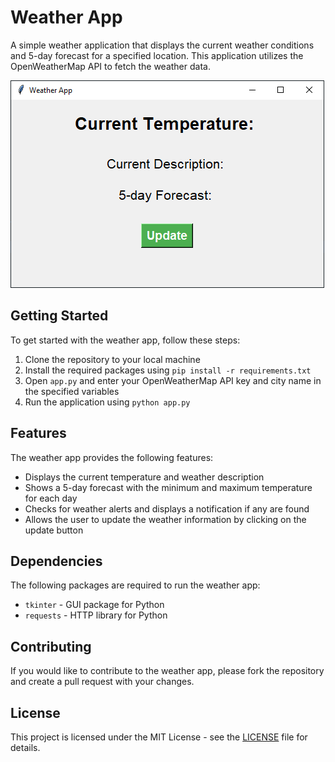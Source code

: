 # Weather App

A simple weather application that displays the current weather conditions and 5-day forecast for a specified location. This application utilizes the OpenWeatherMap API to fetch the weather data.

![Weather App](preview.png)

## Getting Started

To get started with the weather app, follow these steps:

1. Clone the repository to your local machine
2. Install the required packages using `pip install -r requirements.txt`
3. Open `app.py` and enter your OpenWeatherMap API key and city name in the specified variables
4. Run the application using `python app.py`

## Features

The weather app provides the following features:

- Displays the current temperature and weather description
- Shows a 5-day forecast with the minimum and maximum temperature for each day
- Checks for weather alerts and displays a notification if any are found
- Allows the user to update the weather information by clicking on the update button

## Dependencies

The following packages are required to run the weather app:

- `tkinter` - GUI package for Python
- `requests` - HTTP library for Python

## Contributing

If you would like to contribute to the weather app, please fork the repository and create a pull request with your changes. 

## License

This project is licensed under the MIT License - see the [LICENSE](LICENSE) file for details.
